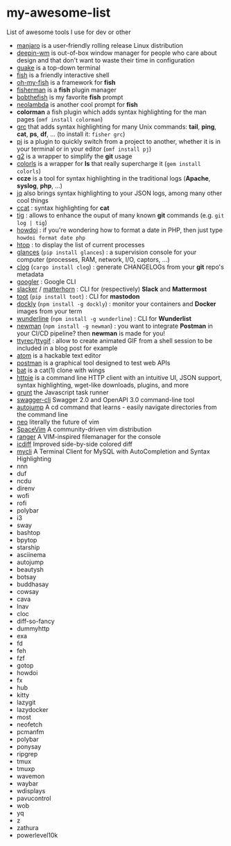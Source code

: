 # my-awesome-list
List of awesome tools I use for dev or other

- [manjaro](https://manjaro.org/) is a user-friendly rolling release Linux distribution
- [deepin-wm](https://github.com/linuxdeepin/deepin-wm) is out-of-box window manager for people who care about design and that don't want to waste their time in configuration
- [guake](http://guake.org/) is a top-down terminal
- [fish](https://fishshell.com/) is a friendly interactive shell
- [oh-my-fish](https://github.com/oh-my-fish/theme-bobthefish) is a framework for **fish**
- [fisherman](https://github.com/fisherman/fisherman) is a **fish** plugin manager
- [bobthefish](https://github.com/oh-my-fish/theme-bobthefish) is my favorite **fish** prompt
- [neolambda](https://github.com/ipatch/theme-neolambda) is another cool prompt for **fish**
- **colorman** a fish plugin which adds syntax highlighting for the man pages  (`omf install colorman`)
- [grc](https://github.com/oh-my-fish/plugin-grc) that adds syntax highlighting for many Unix commands: **tail**, **ping**, **cat**, **ps**, **df**, ... (to install it: `fisher grc`)
- [pj](https://github.com/oh-my-fish/plugin-pj) is a plugin to quickly switch from a project to another, whether it is in your terminal or in your editor (`omf install pj`)
- [g2](https://github.com/fisherman/g2) is a wrapper to simplify the **git** usage
- [colorls](https://github.com/athityakumar/colorls) is a wrapper for **ls** that really supercharge it (`gem install colorls`)
- **ccze** is a tool for syntax highlighting in the traditional logs (**Apache**, **syslog**, **php**, ...)
- [jq](https://stedolan.github.io/jq/) also brings syntax highlighting to your JSON logs, among many other cool things
- [ccat](https://github.com/jingweno/ccat) : syntax highlighting for **cat**
- [tig](https://github.com/jonas/tig) : allows to enhance the ouput of many known **git** commands (e.g. `git log | tig`)
- [howdoi](https://github.com/gleitz/howdoi) : if you're wondering how to format a date in PHP, then just type `howdoi format date php`
- [htop](https://hisham.hm/htop/) : to display the list of current processes
- [glances](https://github.com/nicolargo/glances) (`pip install glances`) : a supervision console for your computer (processes, RAM, network, I/O, captors, ...)
- [clog](https://github.com/clog-tool/clog-cli) (`cargo install clog`) : generate CHANGELOGs from your **git** repo's metadata
- [googler](https://github.com/jarun/googler) : Google CLI
- [slacker](https://github.com/TidalLabs/Slacker) / [matterhorn](https://github.com/matterhorn-chat/matterhorn) : CLI for (respectively) **Slack** and **Mattermost**
- [toot](https://github.com/ihabunek/toot) (`pip install toot`) : CLI for **mastodon**
- [dockly](https://github.com/lirantal/dockly) (`npm install -g dockly`) : monitor your containers and **Docker** images from your term
- [wunderline](http://wayneashleyberry.github.io/wunderline/) (`npm install -g wunderline`) : CLI for **Wunderlist**
- [newman](https://github.com/postmanlabs/newman) (`npm install -g newman`) : you want to integrate **Postman** in your CI/CD pipeline? then **newman** is made for you!
- [ttyrec](https://github.com/mjording/ttyrec)/[ttygif](https://github.com/icholy/ttygif) : allow to create animated GIF from a shell session to be included in a blog post for example
- [atom](https://atom.io/) is a hackable text editor
- [postman](https://www.getpostman.com/) is a graphical tool designed to test web APIs
- [bat](https://github.com/sharkdp/bat) is a cat(1) clone with wings
- [httpie](https://httpie.org/) is a command line HTTP client with an intuitive UI, JSON support, syntax highlighting, wget-like downloads, plugins, and more
- [grunt](https://gruntjs.com/) the Javascript task runner
- [swagger-cli](https://github.com/BigstickCarpet/swagger-cli) Swagger 2.0 and OpenAPI 3.0 command-line tool
- [autojump](https://github.com/wting/autojump) A cd command that learns - easily navigate directories from the command line
- [neo](https://neovim.io/) literally the future of vim
- [SpaceVim](https://spacevim.org/) A community-driven vim distribution
- [ranger](https://github.com/ranger/ranger) A VIM-inspired filemanager for the console
- [icdiff](https://www.jefftk.com/icdiff) Improved side-by-side colored diff
- [mycli](https://github.com/dbcli/mycli) A Terminal Client for MySQL with AutoCompletion and Syntax Highlighting
- nnn
- duf
- ncdu
- direnv
- wofi
- rofi
- polybar
- i3
- sway
- bashtop
- bpytop
- starship
- asciinema
- autojump
- beautysh
- botsay
- buddhasay
- cowsay
- cava
- lnav
- cloc
- diff-so-fancy
- dummyhttp
- exa
- fd
- feh
- fzf
- gotop
- howdoi
- fx
- hub
- kitty
- lazygit
- lazydocker
- most
- neofetch
- pcmanfm
- polybar
- ponysay
- ripgrep
- tmux
- tmuxp
- wavemon
- waybar
- wdisplays
- pavucontrol
- wob
- yq
- z
- zathura
- powerlevel10k
